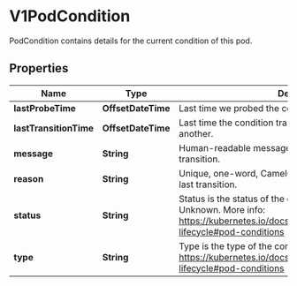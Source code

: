 

# V1PodCondition

PodCondition contains details for the current condition of this pod.

## Properties

| Name | Type | Description | Notes |
|------------ | ------------- | ------------- | -------------|
|**lastProbeTime** | **OffsetDateTime** | Last time we probed the condition. |  [optional] |
|**lastTransitionTime** | **OffsetDateTime** | Last time the condition transitioned from one status to another. |  [optional] |
|**message** | **String** | Human-readable message indicating details about last transition. |  [optional] |
|**reason** | **String** | Unique, one-word, CamelCase reason for the condition&#39;s last transition. |  [optional] |
|**status** | **String** | Status is the status of the condition. Can be True, False, Unknown. More info: https://kubernetes.io/docs/concepts/workloads/pods/pod-lifecycle#pod-conditions |  |
|**type** | **String** | Type is the type of the condition. More info: https://kubernetes.io/docs/concepts/workloads/pods/pod-lifecycle#pod-conditions |  |



